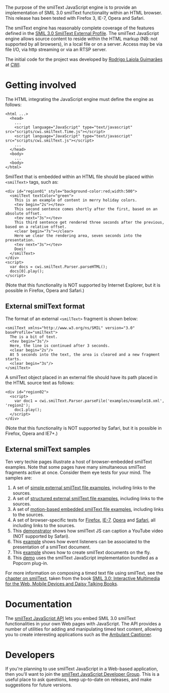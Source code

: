 The purpose of the smilText JavaScript engine is to provide an implementation of SMIL 3.0 smilText functionality within an HTML browser. This release has been tested with Firefox 3, IE-7, Opera and Safari.

The smilText engine has reasonably complete coverage of the features defined in the [SMIL 3.0 SmilText External Profile](http://www.w3.org/TR/2008/REC-SMIL3-20081201/smil-text-profile.html). The smilText JavaScript engine allows source content to reside within the HTML markup (NB: not supported by all browsers), in a local file or on a server. Access may be via file I/O, via http streaming or via an RTSP server.

The initial code for the project was developed by [Rodrigo Laiola Guimarães](http://www.rodrigolaiola.com) at [CWI](http://www.cwi.nl/en).

# Getting involved #

The HTML integrating the JavaScript engine must define the engine as follows:

```
<html ...>
  <head>
    ...
    <script language="JavaScript" type="text/javascript" src="scripts/cwi.smilText.Time.js"></script>
    <script language="JavaScript" type="text/javascript" src="scripts/cwi.smilText.js"></script>
    ...
  </head>
  <body>
    ...
  <body>
</html>
```

SmilText that is embedded within an HTML file should be placed within `<smilText>` tags, such as:

```
<div id="region01" style="background-color:red;width:500">
  <smilText textColor="green">
    This is an example of content in merry holiday colors.
    <tev begin="2s"></tev>
    This second sentence comes shortly after the first, based on an absolute offset.
    <tev next="3s"></tev>
    This third sentence get rendered three seconds after the previous, based on a relative offset.
    <clear begin="7s"></clear>
    Here we clear the rendering area, seven seconds into the presentation.
    <tev next="3s"></tev>
    Doei!
  </smilText>
</div>
<script>
  var docs = cwi.smilText.Parser.parseHTML();
  docs[0].play();
</script>
```

(Note that this functionality is NOT supported by Internet Explorer, but it is possible in Firefox, Opera and Safari.)

## External smilText format ##

The format of an external `<smilText>` fragment is shown below:

```
<smilText xmlns="http://www.w3.org/ns/SMIL" version="3.0" baseProfile="smilText">
  The is a bit of text.
  <tev begin="3s"/>
  Here, the line is continued after 3 seconds.
  <clear begin="2s"/>
  At 5 seconds into the text, the area is cleared and a new fragment starts.
  <clear begin="3s"/>
</smilText>
```

A smilText object placed in an external file should have its path placed in the HTML source text as follows:

```
<div id="region02">
  <script>
    var doc1 = cwi.smilText.Parser.parseFile('examples/example18.xml', 'region2');
    doc1.play();
  </script>
</div>
```

(Note that this functionality is NOT supported by Safari, but it is possible in Firefox, Opera and IE7+.)

## External smilText samples ##
Ten very techie pages illustrate a host of browser-embedded smilText examples. Note that some pages have many simultaneous smilText fragments active at once. Consider them eye tests for your mind. The samples are:

  1. A set of [simple external smilText file examples](http://smiltext-javascript.googlecode.com/svn/trunk/samples/test1.html), including links to the sources.
  1. A set of [structured external smilText file examples](http://smiltext-javascript.googlecode.com/svn/trunk/samples/test2.html), including links to the sources.
  1. A set of [motion-based embedded smilText file examples](http://smiltext-javascript.googlecode.com/svn/trunk/samples/test3.html), including links to the sources.
  1. A set of browser-specific tests for [Firefox](http://smiltext-javascript.googlecode.com/svn/trunk/samples/test%20firefox.html), [IE-7](http://smiltext-javascript.googlecode.com/svn/trunk/samples/test%20ie.html), [Opera](http://smiltext-javascript.googlecode.com/svn/trunk/samples/test%20opera.html) and [Safari](http://smiltext-javascript.googlecode.com/svn/trunk/samples/test%20safari.html), all including links to the sources.
  1. This [demonstrator](http://smiltext-javascript.googlecode.com/svn/trunk/samples/youtube/index.html) shows how smilText JS can caption a YouTube video (NOT supported by Safari).
  1. This [example](http://smiltext-javascript.googlecode.com/svn/trunk/samples/test%20events.html) shows how event listeners can be associated to the presentation of a smilText document.
  1. This [example](http://smiltext-javascript.googlecode.com/svn/trunk/samples/test%20on%20the%20fly.html) shows how to create smilText documents on the fly.
  1. This [demo](http://smiltext-javascript.googlecode.com/svn/trunk/samples/popcorn_plugin/smilText.html) uses the smilText JavaScript implementation bundled as a Popcorn plug-in.

For more information on composing a timed text file using smilText, see the <a href='http://xmediasmil.net/Chapters/SampleChapter.pdf'>chapter on smilText</a>, taken from the book <a href='http://xmediasmil.net/'>SMIL 3.0: Interactive Multimedia for the Web, Mobile Devices and Daisy Talking Books</a>.

# Documentation #

The [smilText JavaScript API](http://smiltext-javascript.googlecode.com/svn/trunk/docs/1.1/index.html) lets you embed SMIL 3.0 smilText functionalities in your own Web pages with JavaScript. The API provides a number of utilities for adding and manipulating timed text content, allowing you to create interesting applications such as the [Ambulant Captioner](http://www.ambulantplayer.org/smilTextWebApp/).

# Developers #

If you're planning to use smilText JavaScript in a Web-based application, then you'll want to join the [smilText JavaScript Developer Group](http://groups.google.com/group/smiltext-javascript). This is a useful place to ask questions, keep up-to-date on releases, and make suggestions for future versions.